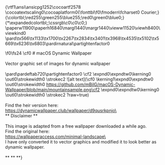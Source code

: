 {\rtf1\ansi\ansicpg1252\cocoartf2578
\cocoatextscaling0\cocoaplatform0{\fonttbl\f0\fmodern\fcharset0 Courier;}
{\colortbl;\red255\green255\blue255;\red0\green0\blue0;}
{\*\expandedcolortbl;;\cssrgb\c0\c0\c0;}
\paperw11900\paperh16840\margl1440\margr1440\vieww11520\viewh8400\viewkind0
\pard\tx566\tx1133\tx1700\tx2267\tx2834\tx3401\tx3968\tx4535\tx5102\tx5669\tx6236\tx6803\pardirnatural\partightenfactor0

\f0\fs24 \cf0 # macOS Dynamic Wallpaper\
\
Vector graphic set of images for dynamic wallpaper\
\
\pard\pardeftab720\partightenfactor0
\cf2 \expnd0\expndtw0\kerning0
\outl0\strokewidth0 \strokec2 ![alt text](\cf0 \kerning1\expnd0\expndtw0 \outl0\strokewidth0 https://github.com/mBilG/macOS-Dynamic-Wallpaper/blob/main/mountainsample.png\cf2 \expnd0\expndtw0\kerning0
\outl0\strokewidth0 \strokec2 ?raw=true)\
\
Find the heir version here:\
https://dynamicwallpaper.club/wallpaper/d9qusrkpnjo\
\
** Disclaimer **\
\
This image is adapted from a free wallpaper downloaded a while ago.\
Find the original here:\
https://wallpaperaccess.com/minimal-landscape\
\
I have only converted it to vector graphics and modified it to look better as dynamic wallpaper.\
\
** ** **}